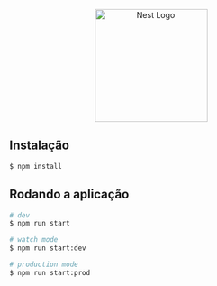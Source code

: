 <p align="center">
  <img src="https://nestjs.com/img/logo-small.svg" width="200" alt="Nest Logo" />
</p>

## Instalação

```bash
$ npm install
```

## Rodando a aplicação

```bash
# dev
$ npm run start

# watch mode
$ npm run start:dev

# production mode
$ npm run start:prod
```

